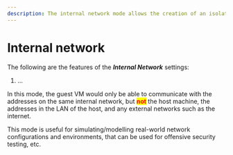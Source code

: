 ```yaml
---
description: The internal network mode allows the creation of an isolated virtual network.
---
```


# Internal network

The following are the features of the _**Internal Network**_ settings:

1. ...



In this mode, the guest VM would only be able to communicate with the addresses on the same internal network, but <mark style="color:red;">**not**</mark> the host machine, the addresses in the LAN of the host, and any external networks such as the internet.&#x20;

This mode is useful for simulating/modelling real-world network configurations and environments, that can be used for offensive security testing, etc.

